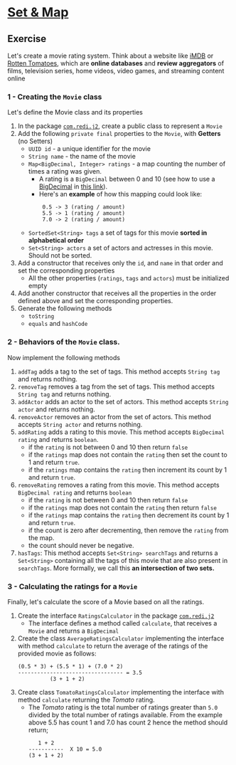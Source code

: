 # [Set & Map](https://redi-school.github.io/intermediate-java/09-ds-2-set-and-map/)

## Exercise

Let's create a movie rating system. Think about a website like [iMDB](https://www.imdb.com/)
or [Rotten Tomatoes](https://www.rottentomatoes.com/), which are **online databases** and **review aggregators** of films, television series, home videos, video games, and streaming content online

### 1 - Creating the `Movie` class
Let's define the Movie class and its properties

1. In the package [`com.redi.j2`](src/main/java/com/redi/j2), create a public class to represent a `Movie`
2. Add the following `private final` properties to the `Movie`, with **Getters** (no Setters)
    - `UUID id` - a unique identifier for the movie
    - `String name` - the name of the movie
    - `Map<BigDecimal, Integer> ratings` - a map counting the number of times a rating was given. 
      - A rating is a `BigDecimal` between 0 and 10 (see how to use a [BigDecimal](https://docs.oracle.com/javase/8/docs/api/java/math/BigDecimal.html) in [this link](https://stackoverflow.com/a/37217646)).
      - Here's an **example** of how this mapping could look like:
        ```
         0.5 -> 3 (rating / amount)
         5.5 -> 1 (rating / amount)
         7.0 -> 2 (rating / amount)
        ```
    - `SortedSet<String> tags` a set of tags for this movie **sorted in alphabetical order**
    - `Set<String> actors` a set of actors and actresses in this movie. Should not be sorted.
3. Add a constructor that receives only the `id`, and `name` in that order and set the corresponding properties
   - All the other properties (`ratings`, `tags` and `actors`) must be initialized empty
4. Add another constructor that receives all the properties in the order defined above and set the corresponding
   properties.
5. Generate the following methods
    - `toString`
    - `equals` and `hashCode`

### 2 - Behaviors of the `Movie` class. 
Now implement the following methods

1. `addTag` adds a tag to the set of tags. This method accepts `String tag` and returns nothing.
2. `removeTag` removes a tag from the set of tags. This method accepts `String tag` and returns nothing.
3. `addActor` adds an actor to the set of actors. This method accepts `String actor` and returns nothing.
4. `removeActor` removes an actor from the set of actors. This method accepts `String actor` and returns nothing.
5. `addRating` adds a rating to this movie. This method accepts `BigDecimal rating` and returns `boolean`.
    - if the `rating` is not between 0 and 10 then return `false`
    - if the `ratings` map does not contain the `rating` then set the count to 1 and return `true`.
    - if the `ratings` map contains the `rating` then increment its count by 1 and return `true`.
6. `removeRating` removes a rating from this movie. This method accepts `BigDecimal rating` and returns `boolean`
    - if the `rating` is not between 0 and 10 then return `false`
    - if the `ratings` map does not contain the `rating` then return `false`
    - if the `ratings` map contains the `rating` then decrement its count by 1 and return `true`.
    - if the count is zero after decrementing, then remove the `rating` from the map.
    - the count should never be negative.
7. `hasTags`: This method accepts `Set<String> searchTags` and returns a `Set<String>` containing all the tags of this
   movie that are also present in `searchTags`. More formally, we call this **an intersection of two sets.**

### 3 - Calculating the ratings for a `Movie`
Finally, let's calculate the score of a Movie based on all the ratings.

1. Create the interface `RatingsCalculator` in the package [`com.redi.j2`](src/main/java/com/redi/j2) 
   - The interface defines a method called `calculate`, that receives a `Movie` and returns a `BigDecimal`
2. Create the class `AverageRatingsCalculator` implementing the interface with method `calculate` to return the average of the ratings of the provided movie as follows:
      ```
      (0.5 * 3) + (5.5 * 1) + (7.0 * 2)
      --------------------------------- = 3.5
                (3 + 1 + 2)
      ```
3. Create class `TomatoRatingsCalculator` implementing the interface with method `calculate` returning the _Tomato_ rating. 
   - The _Tomato_ rating is the total number of ratings greater than `5.0` divided by the total number of ratings available. From the example above 5.5 has count 1 and 7.0 has count 2 hence the method should return;
     ```
        1 + 2
     -----------  X 10 = 5.0
     (3 + 1 + 2)
     ```
